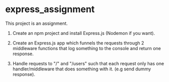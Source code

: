 # express_assignment

This project is an assignment.

1. Create an npm project and install Express.js (Nodemon if you want).

2. Create an Express.js app which funnels the requests through 2 middleware functions that log something to the console and return one response.

3. Handle requests to "/" and "/users" such that each request only has one handler/middleware that does something with it. (e.g send dummy response).

